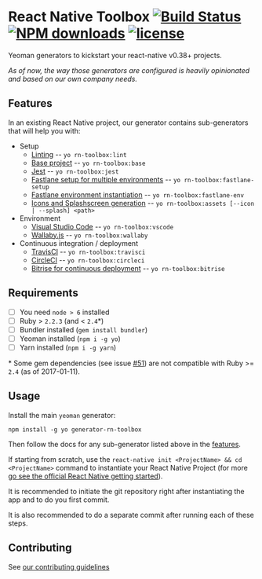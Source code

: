 # React Native Toolbox [![Build Status](https://travis-ci.org/bamlab/generator-rn-toolbox.svg?branch=master)](https://travis-ci.org/bamlab/generator-rn-toolbox) [![NPM downloads](https://img.shields.io/npm/dm/generator-rn-toolbox.svg)](https://www.npmjs.com/package/generator-rn-toolbox) [![license](https://img.shields.io/github/license/mashape/apistatus.svg)]()

Yeoman generators to kickstart your react-native v0.38+ projects.

*As of now, the way those generators are configured is heavily opinionated and based on our own company needs.*

## Features

In an existing React Native project, our generator contains sub-generators that will help you with:

- Setup
  - [Linting](generators/lint/README.md) -- `yo rn-toolbox:lint`
  - [Base project](generators/base/README.md) -- `yo rn-toolbox:base`
  - [Jest](generators/jest/README.md) -- `yo rn-toolbox:jest`
  - [Fastlane setup for multiple environments](generators/fastlane-setup/README.md) -- `yo rn-toolbox:fastlane-setup`
  - [Fastlane environment instantiation](generators/fastlane-env/README.md) -- `yo rn-toolbox:fastlane-env`
  - [Icons and Splashscreen generation](generators/assets/README.md) -- `yo rn-toolbox:assets [--icon | --splash] <path>`
- Environment
  - [Visual Studio Code](generators/vscode/README.md) -- `yo rn-toolbox:vscode`
  - [Wallaby.js](generators/wallaby/README.md) -- `yo rn-toolbox:wallaby`
- Continuous integration / deployment
  - [TravisCI](generators/travisci/README.md) -- `yo rn-toolbox:travisci`
  - [CircleCI](generators/circleci/README.md) -- `yo rn-toolbox:circleci`
  - [Bitrise for continuous deployment](generators/bitrise/README.md) -- `yo rn-toolbox:bitrise`

## Requirements

- [ ] You need `node > 6` installed
- [ ] Ruby > `2.2.3` (and < `2.4`*)
- [ ] Bundler installed (`gem install bundler`)
- [ ] Yeoman installed (`npm i -g yo`)
- [ ] Yarn installed (`npm i -g yarn`)

\* Some gem dependencies (see issue [#51](https://github.com/bamlab/generator-rn-toolbox/pull/51)) are not compatible with Ruby >= `2.4` (as of 2017-01-11).

## Usage

Install the main `yeoman` generator:
```
npm install -g yo generator-rn-toolbox
```

Then follow the docs for any sub-generator listed above in the [features](https://github.com/bamlab/generator-rn-toolbox#features).

If starting from scratch, use the `react-native init <ProjectName> && cd <ProjectName>` command to instantiate your React Native Project (for more [go see the official React Native getting started](https://facebook.github.io/react-native/docs/getting-started.html)).

It is recommended to initiate the git repository right after instantiating the app and to do you first commit.

It is also recommended to do a separate commit after running each of these steps.

## Contributing

See [our contributing guidelines](https://bamlab.github.io/open-source/#contributing)
